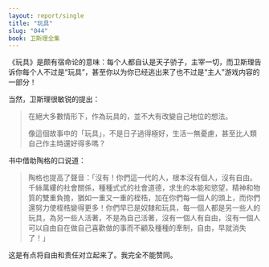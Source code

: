 ```yaml
---
layout: report/single
title: "玩具"
slug: "044"
book: 卫斯理全集
---
```

《玩具》是颇有宿命论的意味：每个人都自认是天子骄子，主宰一切，而卫斯理告诉你每个人不过是“玩具”，甚至你以为你已经逃出来了也不过是“主人”游戏内容的一部分！

当然，卫斯理很敏锐的提出：

>在絕大多數情形下，作為玩具的，並不大有改變自己地位的想法。
>
>像這個故事中的「玩具」，不是日子過得極好，生活一無憂慮，甚至比人類自己作主時還好得多嗎？

书中借助陶格的口说道：

>陶格也提高了聲音：「沒有！你們這一代的人，根本沒有個人，沒有自由。千絲萬縷的社會關係，種種式式的社會道德，求生的本能和慾望，精神和物質的雙重負擔，猶如一重又一重的桎梏，加在你們每一個人的頭上，而你們還努力使桎梏變得更多！你們早已是奴隸和玩具，每一個人都是另一些人的玩具，為另一些人活著，不是為自己活著，沒有一個人有自由，沒有一個人可以自由自在做自己喜歡做的事而不顧及種種的牽制，自由，早就消失了！」

这是有点将自由和责任对立起来了。我完全不能赞同。

